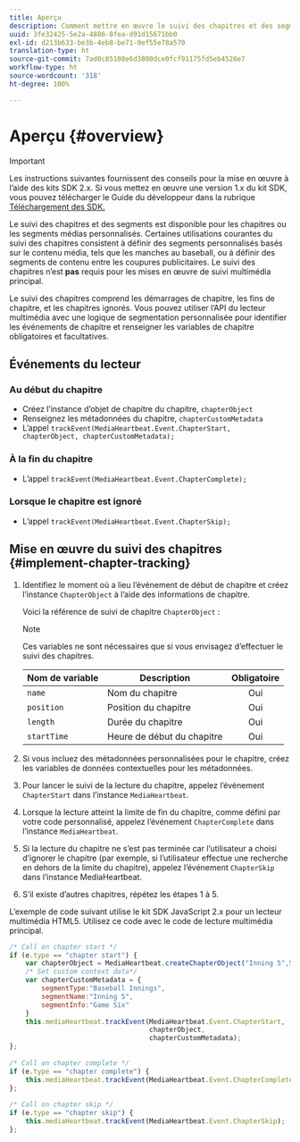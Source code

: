 ```yaml
---
title: Aperçu
description: Comment mettre en œuvre le suivi des chapitres et des segments avec le SDK Media.
uuid: 3fe32425-5e2a-4886-8fea-d91d15671bb0
exl-id: d213b633-be3b-4eb8-be71-0ef55e78a570
translation-type: ht
source-git-commit: 7ad0c85108e6d3800dce0fcf91175fd5eb4526e7
workflow-type: ht
source-wordcount: '318'
ht-degree: 100%

---
```


# Aperçu {#overview}

>[!IMPORTANT]
>
>Les instructions suivantes fournissent des conseils pour la mise en œuvre à l’aide des kits SDK 2.x. Si vous mettez en œuvre une version 1.x du kit SDK, vous pouvez télécharger le Guide du développeur dans la rubrique [Téléchargement des SDK.](/help/sdk-implement/download-sdks.md)

Le suivi des chapitres et des segments est disponible pour les chapitres ou les segments médias personnalisés. Certaines utilisations courantes du suivi des chapitres consistent à définir des segments personnalisés basés sur le contenu média, tels que les manches au baseball, ou à définir des segments de contenu entre les coupures publicitaires. Le suivi des chapitres n’est **pas** requis pour les mises en œuvre de suivi multimédia principal.

Le suivi des chapitres comprend les démarrages de chapitre, les fins de chapitre, et les chapitres ignorés. Vous pouvez utiliser l’API du lecteur multimédia avec une logique de segmentation personnalisée pour identifier les événements de chapitre et renseigner les variables de chapitre obligatoires et facultatives.

## Événements du lecteur

### Au début du chapitre

* Créez l’instance d’objet de chapitre du chapitre, `chapterObject`
* Renseignez les métadonnées du chapitre, `chapterCustomMetadata`
* L’appel `trackEvent(MediaHeartbeat.Event.ChapterStart, chapterObject, chapterCustomMetadata);`

### À la fin du chapitre

* L’appel `trackEvent(MediaHeartbeat.Event.ChapterComplete);`

### Lorsque le chapitre est ignoré

* L’appel `trackEvent(MediaHeartbeat.Event.ChapterSkip);`

## Mise en œuvre du suivi des chapitres {#implement-chapter-tracking}

1. Identifiez le moment où a lieu l’événement de début de chapitre et créez l’instance `ChapterObject` à l’aide des informations de chapitre.

   Voici la référence de suivi de chapitre `ChapterObject` :

   >[!NOTE]
   >
   >Ces variables ne sont nécessaires que si vous envisagez d’effectuer le suivi des chapitres.

   | Nom de variable | Description | Obligatoire |
   | --- | --- | :---: |
   | `name` | Nom du chapitre | Oui |
   | `position` | Position du chapitre | Oui |
   | `length` | Durée du chapitre | Oui |
   | `startTime` | Heure de début du chapitre | Oui |

1. Si vous incluez des métadonnées personnalisées pour le chapitre, créez les variables de données contextuelles pour les métadonnées.
1. Pour lancer le suivi de la lecture du chapitre, appelez l’événement `ChapterStart` dans l’instance `MediaHeartbeat`.
1. Lorsque la lecture atteint la limite de fin du chapitre, comme défini par votre code personnalisé, appelez l’événement `ChapterComplete` dans l’instance `MediaHeartbeat`.
1. Si la lecture du chapitre ne s’est pas terminée car l’utilisateur a choisi d’ignorer le chapitre (par exemple, si l’utilisateur effectue une recherche en dehors de la limite du chapitre), appelez l’événement `ChapterSkip` dans l’instance MediaHeartbeat.
1. S’il existe d’autres chapitres, répétez les étapes 1 à 5.

L’exemple de code suivant utilise le kit SDK JavaScript 2.x pour un lecteur multimédia HTML5. Utilisez ce code avec le code de lecture multimédia principal.

```js
/* Call on chapter start */ 
if (e.type == "chapter start") { 
    var chapterObject = MediaHeartbeat.createChapterObject("Inning 5",5,500,2500); 
    /* Set custom context data*/ 
    var chapterCustomMetadata = { 
        segmentType:"Baseball Innings", 
        segmentName:"Inning 5", 
        segmentInfo:"Game Six" 
    } 
    this.mediaHeartbeat.trackEvent(MediaHeartbeat.Event.ChapterStart,  
                                   chapterObject,  
                                   chapterCustomMetadata); 
}; 
 
/* Call on chapter complete */ 
if (e.type == "chapter complete") { 
    this.mediaHeartbeat.trackEvent(MediaHeartbeat.Event.ChapterComplete); 
}; 
 
/* Call on chapter skip */ 
if (e.type == "chapter skip") { 
    this.mediaHeartbeat.trackEvent(MediaHeartbeat.Event.ChapterSkip); 
}; 
```
